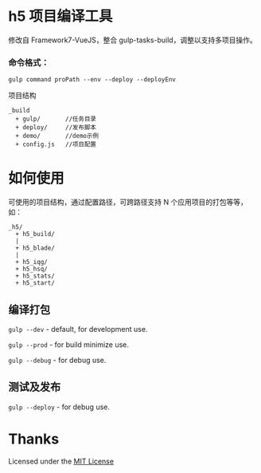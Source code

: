 
# h5 项目编译工具

修改自 Framework7-VueJS，整合 gulp-tasks-build，调整以支持多项目操作。


### 命令格式：

```
gulp command proPath --env --deploy --deployEnv
```


项目结构

```
_build
  + gulp/       //任务目录
  + deploy/     //发布脚本
  + demo/       //demo示例
  + config.js   //项目配置
```


# 如何使用

可使用的项目结构，通过配置路径，可跨路径支持 N 个应用项目的打包等等，如：

```
_h5/
  + h5_build/
  |
  + h5_blade/
  |
  + h5_iqg/
  + h5_hsq/
  + h5_stats/
  + h5_start/
```


## 编译打包

`gulp --dev` - default, for development use.

`gulp --prod` - for build minimize use.

`gulp --debug` - for debug use.


## 测试及发布

`gulp --deploy` - for debug use.


# Thanks

Licensed under the [MIT License](https://opensource.org/licenses/MIT)
